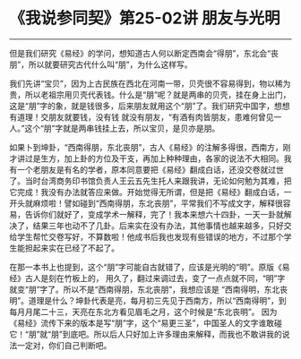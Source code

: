 # 《我说参同契》第25-02讲 朋友与光明

------

但是我们研究《易经》的学问，想知道古人何以断定西南会“得朋”，东北会“丧朋”，所以就要研究古代什么叫“朋”，为什么这样写。

我们先讲“宝贝”，因为上古民族在西北在河南一带，贝壳很不容易得到，物以稀为贵，所以老祖宗用贝壳代表钱。什么是“朋”呢？就是两串的贝壳，挂在身上出门，这是“朋”字的象，就是钱很多，后来朋友就用这个“朋”了。我们研究中国字，想想有道理！交朋友就要钱，没有钱 就没有朋友，“有酒有肉皆朋友，患难何曾见一人。”这个“朋”字就是两串钱挂上去，所以宝贝，是贝亦是朋。

如果卜到坤卦，“西南得朋，东北丧朋”，古人《易经》的注解多得很，西南方，刚才讲过是生方，加上卦的方位及干支，再加上种种理由，各家的说法不大相同。我有一个老朋友是有名的学者，原本同意要把《易经》翻成白话，还没交卷就过世了。当时台湾商务印书馆负责人王云五先生托人来跟我讲，无论如何勉为其难，把它完成！我没有办法就答应来做。开始觉得无所谓，但是把《易经》翻成白话，一开头就麻烦啦！譬如碰到“西南得朋，东北丧朋”，平常我们不写成文字，解释很容易，告诉你们就好了，变成学术一解释，完了！我本来想六十四卦，一天一卦就解决了，结果三年也动不了几卦。后来实在没有办法，其他事情也越来越多，只好交给学生帮忙交卷写好，不算数啦！他成书后我也发现有些错误的地方，不过那个学生能担起来实在已经了不起了。

在那一本书上也提到，这个“朋”字可能自古就错了，应该是光明的“明”。原版《易经》古人是刻在竹板上的， 用久了，翻过来调过去，变了一点点就不同，“明”字就变“朋”字了。所以不是“西南得朋，东北丧朋”，我想应该是 “西南得明，东北丧明”。道理是什么？坤卦代表是亮，每月初三先见于西南方，所以“西南得明”，到每月月尾二十三，天亮在东北方看见眉毛之月，这个时候是“东北丧明”。 因为《易经》流传下来的版本是写“朋”字，这个“易更三圣”，中国圣人的文字谁敢碰它！“朋”就“朋”到底吧。所以后人只好加上许多理由来解释，而我也不敢讲我的说法一定对，你们自己判断吧。